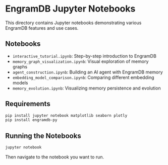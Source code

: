 # EngramDB Jupyter Notebooks

This directory contains Jupyter notebooks demonstrating various EngramDB features and use cases.

## Notebooks

- `interactive_tutorial.ipynb`: Step-by-step introduction to EngramDB
- `memory_graph_visualization.ipynb`: Visual exploration of memory graphs
- `agent_construction.ipynb`: Building an AI agent with EngramDB memory
- `embedding_model_comparison.ipynb`: Comparing different embedding models
- `memory_evolution.ipynb`: Visualizing memory persistence and evolution

## Requirements

```bash
pip install jupyter notebook matplotlib seaborn plotly
pip install engramdb-py
```

## Running the Notebooks

```bash
jupyter notebook
```

Then navigate to the notebook you want to run.